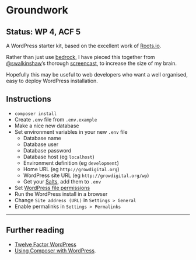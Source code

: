 # Groundwork

## Status: WP 4, ACF 5

A WordPress starter kit, based on the excellent work of [Roots.io]. 

Rather than just use [bedrock], I have pieced this together from [@swalkinshaw]’s thorough [screencast], to increase the size of my brain.

Hopefully this may be useful to web developers who want a well organised, easy to deploy WordPress installation.

## Instructions

* `composer install`
* Create `.env` file from `.env.example`
* Make a nice new database
* Set environment variables in your new `.env` file
  * Database name
  * Database user
  * Database password
  * Database host (eg `localhost`)
  * Environment definition (eg `development`)
  * Home URL (eg `http://growdigital.org`)
  * WordPress site URL (eg `http://growdigital.org/wp`)
  * Get your [Salts], add them to `.env`
* Set [WordPress file permissions]
* Run the WordPress install in a browser
* Change `Site address (URL)` in `Settings > General`
* Enable permalinks in `Settings > Permalinks`

---

## Further reading

* [Twelve Factor WordPress] 
* [Using Composer with WordPress].

[Salts]: https://api.wordpress.org/secret-key/1.1/salt
[Roots.io]: http://roots.io/
[bedrock]: https://github.com/roots/bedrock
[Twelve Factor WordPress]: http://roots.io/twelve-factor-wordpress/
[screencast]: http://roots.io/screencasts/using-composer-with-wordpress/
[@swalkinshaw]: https://twitter.com/swalkinshaw
[Using Composer with WordPress]: http://roots.io/using-composer-with-wordpress/
[WordPress file permissions]: https://gist.github.com/growdigital/a98d3fb9efe575159151
